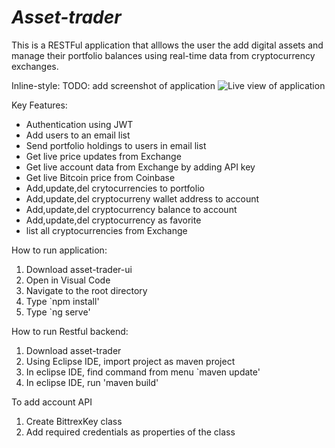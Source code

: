 # _Asset-trader_

This is a RESTFul application that alllows the user the add digital assets and manage their portfolio balances using real-time data from cryptocurrency exchanges.

Inline-style: TODO: add screenshot of application
![Live view of application](https://github.com/ "Live View")

Key Features:
- Authentication using JWT
- Add users to an email list
- Send portfolio holdings to users in email list
- Get live price updates from Exchange
- Get live account data from Exchange by adding API key
- Get live Bitcoin price from Coinbase
- Add,update,del crytocurrencies to portfolio
- Add,update,del cryptocurreny wallet address to account
- Add,update,del cryptocurrency balance to account
- Add,update,del cryptocurrency as favorite
- list all cryptocurrencies from Exchange

How to run application:
1. Download asset-trader-ui
2. Open in Visual Code
3. Navigate to the root directory
4. Type `npm install'
5. Type `ng serve'

How to run Restful backend:
1. Download asset-trader
2. Using Eclipse IDE, import project as maven project
3. In eclipse IDE, find command from menu `maven update'
4. In eclipse IDE, run 'maven build'

To add account API
1. Create BittrexKey class
2. Add required credentials as properties of the class


